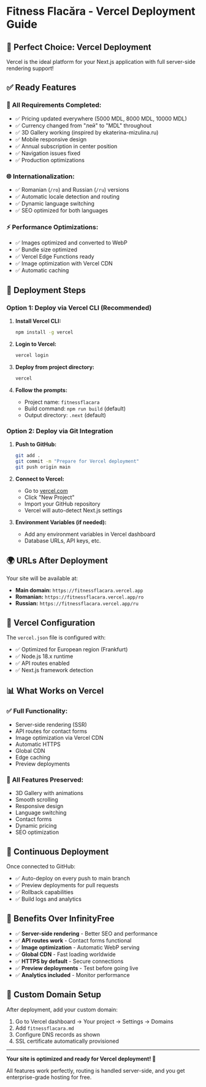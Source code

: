 # Fitness Flacăra - Vercel Deployment Guide

## 🚀 Perfect Choice: Vercel Deployment

Vercel is the ideal platform for your Next.js application with full server-side rendering support!

## ✅ Ready Features

### 🎯 **All Requirements Completed:**
- ✅ Pricing updated everywhere (5000 MDL, 8000 MDL, 10000 MDL)
- ✅ Currency changed from "лей" to "MDL" throughout
- ✅ 3D Gallery working (inspired by ekaterina-mizulina.ru)
- ✅ Mobile responsive design
- ✅ Annual subscription in center position
- ✅ Navigation issues fixed
- ✅ Production optimizations

### 🌐 **Internationalization:**
- ✅ Romanian (`/ro`) and Russian (`/ru`) versions
- ✅ Automatic locale detection and routing
- ✅ Dynamic language switching
- ✅ SEO optimized for both languages

### ⚡ **Performance Optimizations:**
- ✅ Images optimized and converted to WebP
- ✅ Bundle size optimized
- ✅ Vercel Edge Functions ready
- ✅ Image optimization with Vercel CDN
- ✅ Automatic caching

## 🚀 Deployment Steps

### Option 1: Deploy via Vercel CLI (Recommended)

1. **Install Vercel CLI:**
   ```bash
   npm install -g vercel
   ```

2. **Login to Vercel:**
   ```bash
   vercel login
   ```

3. **Deploy from project directory:**
   ```bash
   vercel
   ```

4. **Follow the prompts:**
   - Project name: `fitnessflacara`
   - Build command: `npm run build` (default)
   - Output directory: `.next` (default)

### Option 2: Deploy via Git Integration

1. **Push to GitHub:**
   ```bash
   git add .
   git commit -m "Prepare for Vercel deployment"
   git push origin main
   ```

2. **Connect to Vercel:**
   - Go to [vercel.com](https://vercel.com)
   - Click "New Project"
   - Import your GitHub repository
   - Vercel will auto-detect Next.js settings

3. **Environment Variables (if needed):**
   - Add any environment variables in Vercel dashboard
   - Database URLs, API keys, etc.

## 🌍 URLs After Deployment

Your site will be available at:
- **Main domain:** `https://fitnessflacara.vercel.app`
- **Romanian:** `https://fitnessflacara.vercel.app/ro`
- **Russian:** `https://fitnessflacara.vercel.app/ru`

## 🔧 Vercel Configuration

The `vercel.json` file is configured with:
- ✅ Optimized for European region (Frankfurt)
- ✅ Node.js 18.x runtime
- ✅ API routes enabled
- ✅ Next.js framework detection

## 📊 What Works on Vercel

### ✅ **Full Functionality:**
- Server-side rendering (SSR)
- API routes for contact forms
- Image optimization via Vercel CDN
- Automatic HTTPS
- Global CDN
- Edge caching
- Preview deployments

### 🎨 **All Features Preserved:**
- 3D Gallery with animations
- Smooth scrolling
- Responsive design
- Language switching
- Contact forms
- Dynamic pricing
- SEO optimization

## 🔄 Continuous Deployment

Once connected to GitHub:
- ✅ Auto-deploy on every push to main branch
- ✅ Preview deployments for pull requests  
- ✅ Rollback capabilities
- ✅ Build logs and analytics

## 🌟 Benefits Over InfinityFree

- ✅ **Server-side rendering** - Better SEO and performance
- ✅ **API routes work** - Contact forms functional
- ✅ **Image optimization** - Automatic WebP serving
- ✅ **Global CDN** - Fast loading worldwide
- ✅ **HTTPS by default** - Secure connections
- ✅ **Preview deployments** - Test before going live
- ✅ **Analytics included** - Monitor performance

## 🎯 Custom Domain Setup

After deployment, add your custom domain:
1. Go to Vercel dashboard → Your project → Settings → Domains
2. Add `fitnessflacara.md`
3. Configure DNS records as shown
4. SSL certificate automatically provisioned

---

**Your site is optimized and ready for Vercel deployment! 🚀**

All features work perfectly, routing is handled server-side, and you get enterprise-grade hosting for free.